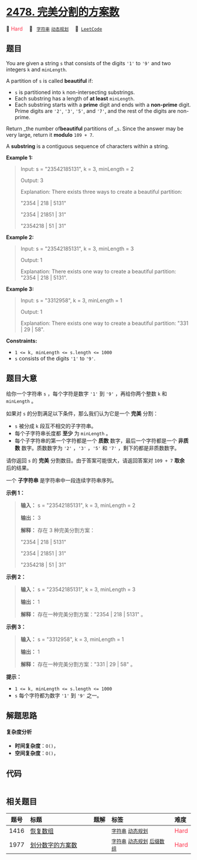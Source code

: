 # [2478. 完美分割的方案数](https://leetcode.com/problems/number-of-beautiful-partitions)

🔴 <font color=#ff334b>Hard</font>&emsp; 🔖&ensp; [`字符串`](/leetcode-js/outline/tag/string.md) [`动态规划`](/leetcode-js/outline/tag/dynamic-programming.md)&emsp; 🔗&ensp;[`LeetCode`](https://leetcode.com/problems/number-of-beautiful-partitions)

## 题目

You are given a string `s` that consists of the digits `'1'` to `'9'` and two
integers `k` and `minLength`.

A partition of `s` is called **beautiful** if:

  * `s` is partitioned into `k` non-intersecting substrings.
  * Each substring has a length of **at least** `minLength`.
  * Each substring starts with a **prime** digit and ends with a **non-prime** digit. Prime digits are `'2'`, `'3'`, `'5'`, and `'7'`, and the rest of the digits are non-prime.

Return _the number of**beautiful** partitions of _`s`. Since the answer may be
very large, return it **modulo** `109 + 7`.

A **substring** is a contiguous sequence of characters within a string.



**Example 1:**

> Input: s = "23542185131", k = 3, minLength = 2
> 
> Output: 3
> 
> Explanation: There exists three ways to create a beautiful partition:
> 
> "2354 | 218 | 5131"
> 
> "2354 | 21851 | 31"
> 
> "2354218 | 51 | 31"

**Example 2:**

> Input: s = "23542185131", k = 3, minLength = 3
> 
> Output: 1
> 
> Explanation: There exists one way to create a beautiful partition: "2354 | 218 | 5131".

**Example 3:**

> Input: s = "3312958", k = 3, minLength = 1
> 
> Output: 1
> 
> Explanation: There exists one way to create a beautiful partition: "331 | 29 | 58".

**Constraints:**

  * `1 <= k, minLength <= s.length <= 1000`
  * `s` consists of the digits `'1'` to `'9'`.


## 题目大意

给你一个字符串 `s` ，每个字符是数字 `'1'` 到 `'9'` ，再给你两个整数 `k` 和 `minLength` 。

如果对 `s` 的分割满足以下条件，那么我们认为它是一个 **完美**  分割：

  * `s` 被分成 `k` 段互不相交的子字符串。
  * 每个子字符串长度都 **至少**  为 `minLength` 。
  * 每个子字符串的第一个字符都是一个 **质数** 数字，最后一个字符都是一个 **非质数**  数字。质数数字为 `'2'` ，`'3'` ，`'5'` 和 `'7'` ，剩下的都是非质数数字。

请你返回 `s` 的 **完美**  分割数目。由于答案可能很大，请返回答案对 `109 + 7` **取余**  后的结果。

一个 **子字符串**  是字符串中一段连续字符串序列。



**示例 1：**

> 
> 
> 
> 
> 
> **输入：** s = "23542185131", k = 3, minLength = 2
> 
> **输出：** 3
> 
> **解释：** 存在 3 种完美分割方案：
> 
> "2354 | 218 | 5131"
> 
> "2354 | 21851 | 31"
> 
> "2354218 | 51 | 31"
> 
> 

**示例 2：**

> 
> 
> 
> 
> 
> **输入：** s = "23542185131", k = 3, minLength = 3
> 
> **输出：** 1
> 
> **解释：** 存在一种完美分割方案："2354 | 218 | 5131" 。
> 
> 

**示例 3：**

> 
> 
> 
> 
> 
> **输入：** s = "3312958", k = 3, minLength = 1
> 
> **输出：** 1
> 
> **解释：** 存在一种完美分割方案："331 | 29 | 58" 。
> 
> 



**提示：**

  * `1 <= k, minLength <= s.length <= 1000`
  * `s` 每个字符都为数字 `'1'` 到 `'9'` 之一。


## 解题思路

#### 复杂度分析

- **时间复杂度**：`O()`，
- **空间复杂度**：`O()`，

## 代码

```javascript

```

## 相关题目

<!-- prettier-ignore -->
| 题号 | 标题 | 题解 | 标签 | 难度 |
| :------: | :------ | :------: | :------ | :------ |
| 1416 | [恢复数组](https://leetcode.com/problems/restore-the-array) |  |  [`字符串`](/leetcode-js/outline/tag/string.md) [`动态规划`](/leetcode-js/outline/tag/dynamic-programming.md) | <font color=#ff334b>Hard</font> |
| 1977 | [划分数字的方案数](https://leetcode.com/problems/number-of-ways-to-separate-numbers) |  |  [`字符串`](/leetcode-js/outline/tag/string.md) [`动态规划`](/leetcode-js/outline/tag/dynamic-programming.md) [`后缀数组`](/leetcode-js/outline/tag/suffix-array.md) | <font color=#ff334b>Hard</font> |

<style>
.blue {
    background-color: #096dd9;
    padding: 0.25rem 0.5rem;
    margin: 0;
    font-size: 0.85em;
    border-radius: 3px;
    color: white;
    font-weight: 500;
}
table th:first-of-type { width: 10%; }
table th:nth-of-type(2) { width: 35%; }
table th:nth-of-type(3) { width: 10%; }
table th:nth-of-type(4) { width: 35%; }
table th:nth-of-type(5) { width: 10%; }
</style>
